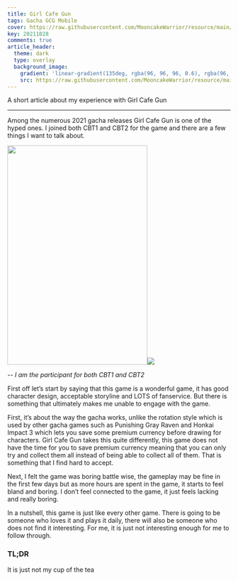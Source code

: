 ```yaml
---
title: Girl Cafe Gun
tags: Gacha GCG Mobile
cover: https://raw.githubusercontent.com/MooncakeWarrior/resource/main/GCG/logo.png
key: 20211028
comments: true
article_header:
  theme: dark
  type: overlay
  background_image:
    gradient: 'linear-gradient(135deg, rgba(96, 96, 96, 0.6), rgba(96, 96, 96, 0.6))'
    src: https://raw.githubusercontent.com/MooncakeWarrior/resource/main/GCG/back%20ground.jpg
---
```

A short article about my experience with Girl Cafe Gun

<!--more-->
<hr>
Among the numerous 2021 gacha releases Girl Cafe Gun is one of the hyped ones. I joined both CBT1 and CBT2 for the game and there are a few things I want to talk about.

<img src="https://raw.githubusercontent.com/MooncakeWarrior/resource/main/GCG/CBT1.png" width="316" height="494"><img src="https://raw.githubusercontent.com/MooncakeWarrior/resource/main/GCG/CBT2.png">

-- *I am the participant for both CBT1 and CBT2*

First off let’s start by saying that this game is a wonderful game, it has good character design, acceptable storyline and LOTS of fanservice. But there is something that ultimately makes me unable to engage with the game. 

First, it’s about the way the gacha works, unlike the rotation style which is used by other gacha games such as Punishing Gray Raven and Honkai Impact 3 which lets you save some premium currency before drawing for characters. Girl Cafe Gun takes this quite differently, this game does not have the time for you to save premium currency meaning that you can only try and collect them all instead of being able to collect all of them. That is something that I find hard to accept.

Next, I felt the game was boring battle wise, the gameplay may be fine in the first few days but as more hours are spent in the game, it starts to feel bland and boring. I don’t feel connected to the game, it just feels lacking and really boring.

In a nutshell, this game is just like every other game. There is going to be someone who loves it and plays it daily, there will also be someone who does not find it interesting. For me, it is just not interesting enough for me to follow through.

### TL;DR
It is just not my cup of the tea
